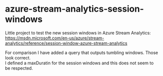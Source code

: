 # azure-stream-analytics-session-windows

Little project to test the new session windows in Azure Stream Analytics: https://msdn.microsoft.com/en-us/azure/stream-analytics/reference/session-window-azure-stream-analytics

For comparison I have added a query that outputs tumbling windows. Those look correct.  
I defined a maxDuratin for the session windows and this does not seem to be respected.
